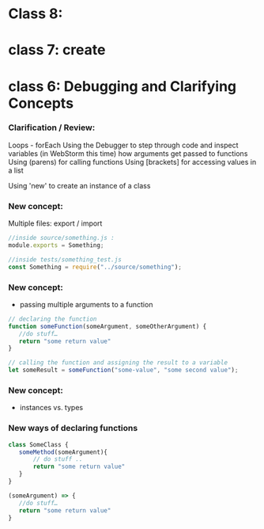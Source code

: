 
# Class 8:

# class 7: create

# class 6: Debugging and Clarifying Concepts

### Clarification / Review:
Loops - forEach
Using the Debugger to step through code and inspect variables (in WebStorm this time)
how arguments get passed to functions
Using (parens) for calling functions
Using [brackets] for accessing values in a list


Using 'new' to create an instance of a class

### New concept:
Multiple files: export / import
```javascript
//inside source/something.js :
module.exports = Something;

//inside tests/something_test.js
const Something = require("../source/something");
```

### New concept:
- passing multiple arguments to a function

```javascript
// declaring the function
function someFunction(someArgument, someOtherArgument) {
   //do stuff…
   return "some return value"
}

// calling the function and assigning the result to a variable
let someResult = someFunction("some-value", "some second value");
```

### New concept:
- instances vs. types

### New ways of declaring functions

```javascript
class SomeClass {
   someMethod(someArgument){
       // do stuff ..
       return "some return value"
   }
}

(someArgument) => {
   //do stuff…
   return "some return value"
}
```